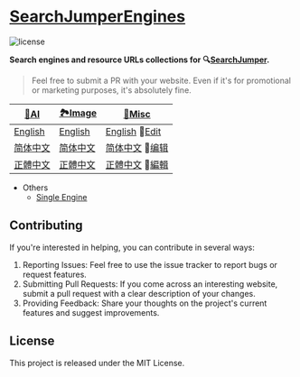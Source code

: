 # [SearchJumperEngines](https://search.hoothin.com/examples/collections.html)

![license](https://img.shields.io/badge/License-MIT-red.svg)

**Search engines and resource URLs collections for 🔍[SearchJumper](https://search.hoothin.com/ "搜索酱 搜尋醬").**

> Feel free to submit a PR with your website. Even if it's for promotional or marketing purposes, it's absolutely fine.

| [🤖AI](AI) | [🏞️Image](Image) | [🧩Misc](Misc) |
|---|---|---|
| [English](https://search.hoothin.com/set/ai_en.html) | [English](https://search.hoothin.com/set/img_en.html) | [English](https://search.hoothin.com/set/misc_en.html)  🔧[Edit](https://github.com/hoothin/SearchJumperEngines/edit/main/Misc/main_en.json) |
| [简体中文](https://search.hoothin.com/set/ai_zh.html) | [简体中文](https://search.hoothin.com/set/img_zh.html) | [简体中文](https://search.hoothin.com/set/misc_zh.html)  🔧[编辑](https://github.com/hoothin/SearchJumperEngines/edit/main/Misc/main_zh.json) |
| [正體中文](https://search.hoothin.com/set/ai_tw.html) | [正體中文](https://search.hoothin.com/set/img_tw.html) | [正體中文](https://search.hoothin.com/set/misc_tw.html)  🔧[編輯](https://github.com/hoothin/SearchJumperEngines/edit/main/Misc/main_tw.json) |

+ Others
  - [Single Engine](Single)
 
## Contributing

If you're interested in helping, you can contribute in several ways:

1. Reporting Issues: Feel free to use the issue tracker to report bugs or request features.
2. Submitting Pull Requests: If you come across an interesting website, submit a pull request with a clear description of your changes.
3. Providing Feedback: Share your thoughts on the project's current features and suggest improvements.

## License

This project is released under the MIT License.
